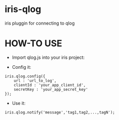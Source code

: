 iris-qlog
=========

iris pluggin for connecting to qlog

HOW-TO USE
==========

* Import qlog.js into your iris project:

* Config it:
<pre><code>iris.qlog.config({
	url : 'url_to_log',
	clientId : 'your_app_client_id',
	secretKey : 'your_app_secret_key'
});</code></pre>

* Use it:
<pre><code>iris.qlog.notify('message','tag1,tag2,...,tagN');</code></pre>